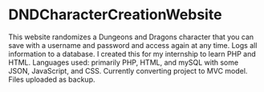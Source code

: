 # DNDCharacterCreationWebsite
This website randomizes a Dungeons and Dragons character that you can save with a username and password and access again at any time. Logs all information to a database. I created this for my internship to learn PHP and HTML.
Languages used: primarily PHP, HTML, and mySQL with some JSON, JavaScript, and CSS. Currently converting project to MVC model.
Files uploaded as backup.
